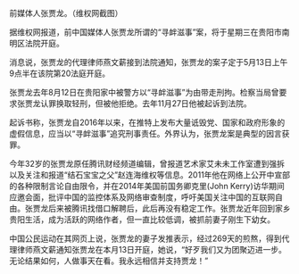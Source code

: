 前媒体人张贾龙。（维权网截图）

据维权网报道，前中国媒体人张贾龙所谓的“寻衅滋事”案，将于星期三在贵阳市南明区法院开庭。

消息说，张贾龙的代理律师燕文薪接到法院通知，张贾龙的案子定于5月13日上午9点半在该院第20法庭开庭。

张贾龙去年8月12日在贵阳家中被警方以“寻衅滋事”为由带走刑拘。检察当局曾要求张贾龙认罪换取轻刑，但被他拒绝。去年11月27日他被起诉到法院。

起诉书称，张贾龙自2016年以来，在推特上发布大量诋毁党、国家和政府形象的虚假信息，应当以“寻衅滋事”追究刑事责任。外界认为，张贾龙案是典型的因言获罪。

今年32岁的张贾龙原任腾讯财经频道编辑，曾报道艺术家艾未未工作室遭到强拆以及关注和报道“结石宝宝之父”赵连海维权等信息。2011年他在网络上公开中宣部的各种限制言论自由限令，并在2014年美国前国务卿克里(John Kerry)访华期间应邀会面，批评中国的监控体系及网络审查制度，呼吁美国关注中国的互联网自由。张贾龙后来被腾讯找借口解聘后，此后再没有稳定工作。张贾龙近年回到家乡贵阳生活，成为活跃的网络作者，但一直比较低调，被抓前妻子刚生下幼女。

中国公民运动在其网页上说，张贾龙的妻子发推表示，经过269天的煎熬，得到代理律师燕文薪通知张贾龙在本月13日开庭，她说，“好歹我们又为团聚迈进一步。无论结果如何，人做事天在看。我永远相信并支持贾龙！”


